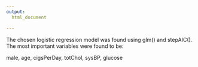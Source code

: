 ```yaml
---
output:
  html_document

---
```


The chosen logistic regression model was found using glm() and stepAIC(). The most important variables were found to be:

male, age, cigsPerDay, totChol, sysBP, glucose


